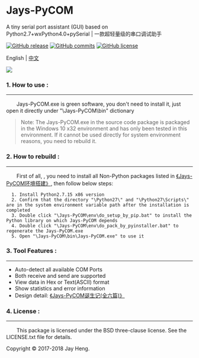 # Jays-PyCOM
A tiny serial port assistant (GUI) based on Python2.7+wxPython4.0+pySerial | 一款超轻量级的串口调试助手  

[![GitHub release](https://img.shields.io/github/release/JayHeng/Jays-PyCOM.svg)](https://github.com/JayHeng/Jays-PyCOM/releases/latest) [![GitHub commits](https://img.shields.io/github/commits-since/JayHeng/Jays-PyCOM/v1.0.0.svg)](https://github.com/JayHeng/Jays-PyCOM/compare/v1.0.0...master) [![GitHub license](https://img.shields.io/github/license/JayHeng/Jays-PyCOM.svg)](https://github.com/JayHeng/Jays-PyCOM/blob/master/LICENSE.txt)

English | [中文](./README.md)

<img src="http://henjay724.com/image/cnblogs/JaysPyCOM_v1.0.0_overview.png" style="zoom:100%" />

### 1. How to use :
********************
　　Jays-PyCOM.exe is green software, you don't need to install it, just open it directly under "\Jays-PyCOM\bin\" dictionary

> Note: The Jays-PyCOM.exe in the source code package is packaged in the Windows 10 x32 environment and has only been tested in this environment. If it cannot be used directly for system environment reasons, you need to rebuild it.  

### 2. How to rebuild :
********************
　　First of all, , you need to install all Non-Python packages listed in [《Jays-PyCOM环境搭建》](http://www.cnblogs.com/henjay724/p/9416049.html), then follow below steps:  
```text
  1. Install Python2.7.15 x86 version
  2. Confirm that the directory "\Python27\" and "\Python27\Scripts\" are in the system environment variable path after the installation is completed
  3. Double click "\Jays-PyCOM\env\do_setup_by_pip.bat" to install the Python library on which Jays-PyCOM depends
  4. Double click "\Jays-PyCOM\env\do_pack_by_pyinstaller.bat" to regenerate the Jays-PyCOM.exe
  5. Open "\Jays-PyCOM\bin\Jays-PyCOM.exe" to use it
```

### 3. Tool Features :
********************
* Auto-detect all available COM Ports  
* Both receive and send are supported  
* View data in Hex or Text(ASCII) format  
* Show statistics and error information  
* Design detail: [《Jays-PyCOM诞生记(全六篇)》](https://www.cnblogs.com/henjay724/p/9416096.html)

### 4. License :
********************
　　This package is licensed under the BSD three-clause license. See the LICENSE.txt file for details.

Copyright © 2017-2018 Jay Heng.
